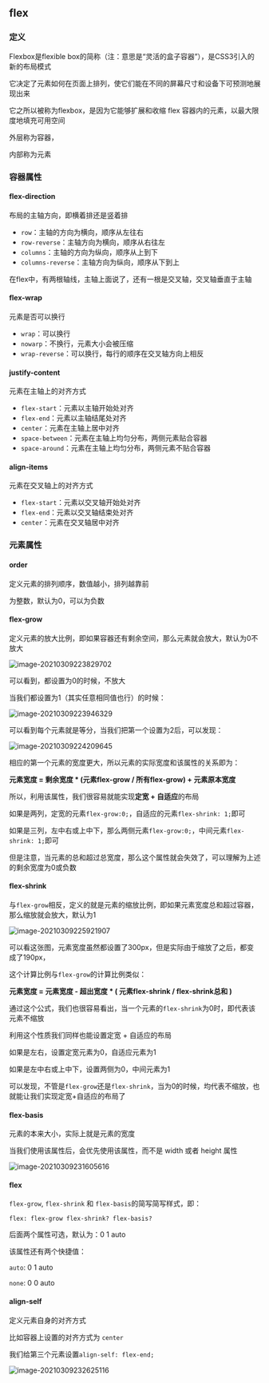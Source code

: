 ## flex

### 定义

Flexbox是flexible box的简称（注：意思是“灵活的盒子容器”），是CSS3引入的新的布局模式

它决定了元素如何在页面上排列，使它们能在不同的屏幕尺寸和设备下可预测地展现出来

它之所以被称为flexbox，是因为它能够扩展和收缩 flex 容器内的元素，以最大限度地填充可用空间

外层称为容器，

内部称为元素

### 容器属性

#### flex-direction

布局的主轴方向，即横着排还是竖着排

- `row`：主轴的方向为横向，顺序从左往右
- `row-reverse`：主轴方向为横向，顺序从右往左
- `columns`：主轴的方向为纵向，顺序从上到下
- `columns-reverse`：主轴方向为纵向，顺序从下到上

在flex中，有两根轴线，主轴上面说了，还有一根是交叉轴，交叉轴垂直于主轴

#### flex-wrap

元素是否可以换行

- `wrap`：可以换行
- `nowarp`：不换行，元素大小会被压缩
- `wrap-reverse`：可以换行，每行的顺序在交叉轴方向上相反

#### justify-content

元素在主轴上的对齐方式

- `flex-start`：元素以主轴开始处对齐
- `flex-end`：元素以主轴结尾处对齐
- `center`：元素在主轴上居中对齐
- `space-between`：元素在主轴上均匀分布，两侧元素贴合容器
- `space-around`：元素在主轴上均匀分布，两侧元素不贴合容器

#### align-items

元素在交叉轴上的对齐方式

- `flex-start`：元素以交叉轴开始处对齐
- `flex-end`：元素以交叉轴结束处对齐
- `center`：元素在交叉轴居中对齐

### 元素属性

#### order

定义元素的排列顺序，数值越小，排列越靠前

为整数，默认为0，可以为负数

#### flex-grow

定义元素的放大比例，即如果容器还有剩余空间，那么元素就会放大，默认为0不放大

![image-20210309223829702](C:\Users\wwz\AppData\Roaming\Typora\typora-user-images\image-20210309223829702.png)

可以看到，都设置为0的时候，不放大

当我们都设置为1（其实任意相同值也行）的时候：

![image-20210309223946329](C:\Users\wwz\AppData\Roaming\Typora\typora-user-images\image-20210309223946329.png)

可以看到每个元素就是等分，当我们把第一个设置为2后，可以发现：

![image-20210309224209645](C:\Users\wwz\AppData\Roaming\Typora\typora-user-images\image-20210309224209645.png)

相应的第一个元素的宽度更大，所以元素的实际宽度和该属性的关系即为：

**元素宽度 = 剩余宽度 * (元素flex-grow / 所有flex-grow) + 元素原本宽度**

所以，利用该属性，我们很容易就能实现**定宽 + 自适应**的布局

如果是两列，定宽的元素`flex-grow:0;`，自适应的元素`flex-shrink: 1;`即可

如果是三列，左中右或上中下，那么两侧元素`flex-grow:0;`，中间元素`flex-shrink: 1;`即可

但是注意，当元素的总和超过总宽度，那么这个属性就会失效了，可以理解为上述的剩余宽度为0或负数

#### flex-shrink

与`flex-grow`相反，定义的就是元素的缩放比例，即如果元素宽度总和超过容器，那么缩放就会放大，默认为1

![image-20210309225921907](C:\Users\wwz\AppData\Roaming\Typora\typora-user-images\image-20210309225921907.png)

可以看这张图，元素宽度虽然都设置了300px，但是实际由于缩放了之后，都变成了190px，

这个计算比例与`flex-grow`的计算比例类似：

**元素宽度 = 元素宽度 - 超出宽度 * ( 元素flex-shrink / flex-shrink总和 )**

通过这个公式，我们也很容易看出，当一个元素的`flex-shrink`为0时，即代表该元素不缩放

利用这个性质我们同样也能设置定宽 + 自适应的布局

如果是左右，设置定宽元素为0，自适应元素为1

如果是左中右或上中下，设置两侧为0，中间元素为1

可以发现，不管是`flex-grow`还是`flex-shrink`，当为0的时候，均代表不缩放，也就能让我们实现定宽+自适应的布局了

#### flex-basis

元素的本来大小，实际上就是元素的宽度

当我们使用该属性后，会优先使用该属性，而不是 width 或者 height 属性

![image-20210309231605616](C:\Users\wwz\AppData\Roaming\Typora\typora-user-images\image-20210309231605616.png)

#### flex

`flex-grow`, `flex-shrink` 和 `flex-basis`的简写简写样式，即：

`flex: flex-grow flex-shrink? flex-basis?`

后面两个属性可选，默认为：0 1 auto

该属性还有两个快捷值：

`auto`: 0 1 auto

`none`: 0 0 auto

#### align-self

定义元素自身的对齐方式

比如容器上设置的对齐方式为 `center`

我们给第三个元素设置`align-self: flex-end;`

![image-20210309232625116](C:\Users\wwz\AppData\Roaming\Typora\typora-user-images\image-20210309232625116.png)